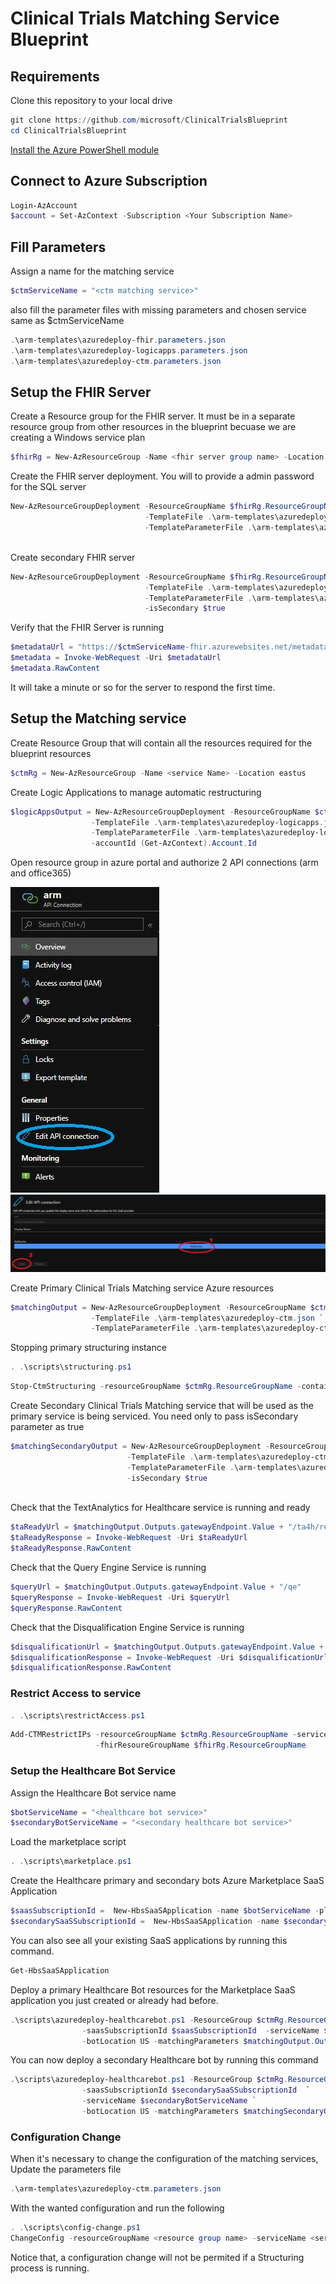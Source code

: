 # Clinical Trials Matching Service Blueprint

## Requirements

Clone this repository to your local drive

```Powershell
git clone https://github.com/microsoft/ClinicalTrialsBlueprint
cd ClinicalTrialsBlueprint
```

[Install the Azure PowerShell module](https://docs.microsoft.com/en-us/powershell/azure/install-az-ps?view=azps-3.3.0)

## Connect to Azure Subscription

```PowerShell
Login-AzAccount
$account = Set-AzContext -Subscription <Your Subscription Name>
```
## Fill Parameters
Assign a name for the matching service
```Powershell
$ctmServiceName = "<ctm matching service>"
```
also fill the parameter files with missing parameters and chosen service same as $ctmServiceName
```Powershell
.\arm-templates\azuredeploy-fhir.parameters.json
.\arm-templates\azuredeploy-logicapps.parameters.json
.\arm-templates\azuredeploy-ctm.parameters.json
```
## Setup the FHIR Server

Create a Resource group for the FHIR server. It must be in a separate resource group from other resources in the blueprint becuase we are creating a Windows service plan

```PowerShell
$fhirRg = New-AzResourceGroup -Name <fhir server group name> -Location eastus
```

Create the FHIR server deployment. You will to provide a admin password for the SQL server

```PowerShell
New-AzResourceGroupDeployment -ResourceGroupName $fhirRg.ResourceGroupName `
                              -TemplateFile .\arm-templates\azuredeploy-fhir.json `
                              -TemplateParameterFile .\arm-templates\azuredeploy-fhir.parameters.json 
                              
```

Create secondary FHIR server

```PowerShell
New-AzResourceGroupDeployment -ResourceGroupName $fhirRg.ResourceGroupName `
                              -TemplateFile .\arm-templates\azuredeploy-fhir.json `
                              -TemplateParameterFile .\arm-templates\azuredeploy-fhir.parameters.json `
                              -isSecondary $true
```

Verify that the FHIR Server is running

```PowerShell
$metadataUrl = "https://$ctmServiceName-fhir.azurewebsites.net/metadata" 
$metadata = Invoke-WebRequest -Uri $metadataUrl
$metadata.RawContent
```

It will take a minute or so for the server to respond the first time.

## Setup the Matching service

Create Resource Group that will contain all the resources required for the blueprint resources

```PowerShell
$ctmRg = New-AzResourceGroup -Name <service Name> -Location eastus
```

Create Logic Applications to manage automatic restructuring

```Powershell
$logicAppsOutput = New-AzResourceGroupDeployment -ResourceGroupName $ctmRg.ResourceGroupName `
                  -TemplateFile .\arm-templates\azuredeploy-logicapps.json `
                  -TemplateParameterFile .\arm-templates\azuredeploy-logicapps.parameters.json `
                  -accountId (Get-AzContext).Account.Id
```

Open resource group in azure portal and authorize 2 API connections (arm and office365)

![arm azure](./images/arm-azure.JPG)
![arm authorize](./images/arm-authorize.JPG )

Create Primary Clinical Trials Matching service Azure resources

```Powershell
$matchingOutput = New-AzResourceGroupDeployment -ResourceGroupName $ctmRg.ResourceGroupName `
                  -TemplateFile .\arm-templates\azuredeploy-ctm.json `
                  -TemplateParameterFile .\arm-templates\azuredeploy-ctm.parameters.json 
```

Stopping primary structuring instance 

```Powershell
. .\scripts\structuring.ps1
```

```Powershell
Stop-CtmStructuring -resourceGroupName $ctmRg.ResourceGroupName -containerGroupName $matchingOutput.Outputs.structuringName.Value
```

Create Secondary Clinical Trials Matching service that will be used as the primary service is being serviced. You need only to pass isSecondary parameter as true

```Powershell
$matchingSecondaryOutput = New-AzResourceGroupDeployment -ResourceGroupName $ctmRg.ResourceGroupName `
                          -TemplateFile .\arm-templates\azuredeploy-ctm.json `
                          -TemplateParameterFile .\arm-templates\azuredeploy-ctm.parameters.json `
                          -isSecondary $true 
                
```

Check that the TextAnalytics for Healthcare service is running and ready

```PowerShell
$taReadyUrl = $matchingOutput.Outputs.gatewayEndpoint.Value + "/ta4h/ready"
$taReadyResponse = Invoke-WebRequest -Uri $taReadyUrl
$taReadyResponse.RawContent
```

Check that the Query Engine Service is running

```PowerShell
$queryUrl = $matchingOutput.Outputs.gatewayEndpoint.Value + "/qe"
$queryResponse = Invoke-WebRequest -Uri $queryUrl
$queryResponse.RawContent
```

Check that the Disqualification Engine Service is running

```PowerShell
$disqualificationUrl = $matchingOutput.Outputs.gatewayEndpoint.Value + "/disq"
$disqualificationResponse = Invoke-WebRequest -Uri $disqualificationUrl
$disqualificationResponse.RawContent
```

### Restrict Access to service

```Powershell
. .\scripts\restrictAccess.ps1
```

```PowerShell
Add-CTMRestrictIPs -resourceGroupName $ctmRg.ResourceGroupName -serviceName $ctmServiceName `
                   -fhirResoureGroupName $fhirRg.ResourceGroupName 
```

### Setup the Healthcare Bot Service

Assign the Healthcare Bot service name 

```PowerShell
$botServiceName = "<healthcare bot service>"
$secondaryBotServiceName = "<secondary healthcare bot service>"
```

Load the marketplace script

```PowerShell
. .\scripts\marketplace.ps1
```

Create the Healthcare primary and secondary bots Azure Marketplace SaaS Application

```PowerShell
$saasSubscriptionId =  New-HbsSaaSApplication -name $botServiceName -planId free
$secondarySaaSSubscriptionId =  New-HbsSaaSApplication -name $secondaryBotServiceName -planId free
```

You can also see all your existing SaaS applications by running this command. 

```PowerShell
Get-HbsSaaSApplication
```

Deploy a primary Healthcare Bot resources for the Marketplace SaaS application you just created or already had before.

```PowerShell
.\scripts\azuredeploy-healthcarebot.ps1 -ResourceGroup $ctmRg.ResourceGroupName `
                -saasSubscriptionId $saasSubscriptionId  -serviceName $botServiceName `
                -botLocation US -matchingParameters $matchingOutput.Outputs 
```

You can now deploy a secondary Healthcare bot by running this command

```PowerShell
.\scripts\azuredeploy-healthcarebot.ps1 -ResourceGroup $ctmRg.ResourceGroupName `
                -saasSubscriptionId $secondarySaaSSubscriptionId  `
                -serviceName $secondaryBotServiceName `
                -botLocation US -matchingParameters $matchingSecondaryOutput.Outputs
```

### Configuration Change

When it's necessary to change the configuration of the matching services,
Update the parameters file
```Powershell
.\arm-templates\azuredeploy-ctm.parameters.json
```
With the wanted configuration and run the following

```Powershell
. .\scripts\config-change.ps1
ChangeConfig -resourceGroupName <resource group name> -serviceName <service name>
```

Notice that, a configuration change will not be permited if a Structuring process is running.
